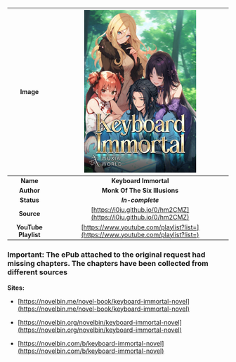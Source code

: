 <meta charset="UTF-8">

<meta name="viewport" content="width=device-width, initial-scale=1.0">

| **Image** | <img src="cover.jpg" width=255px> |
| :---: | :---: |
| **Name** | **Keyboard Immortal** |
| **Author** | **Monk Of The Six Illusions** |
| **Status** | ***In-complete*** |
| **Source** | [https://i0iu.github.io/0/hm2CMZ](https://i0iu.github.io/0/hm2CMZ) |
| **YouTube Playlist** | [https://www.youtube.com/playlist?list=](https://www.youtube.com/playlist?list=) |


### Important: The ePub attached to the original request had missing chapters. The chapters have been collected from different sources

**Sites:**

- [https://novelbin.me/novel-book/keyboard-immortal-novel](https://novelbin.me/novel-book/keyboard-immortal-novel)

- [https://novelbin.org/novelbin/keyboard-immortal-novel](https://novelbin.org/novelbin/keyboard-immortal-novel)

- [https://novelbin.com/b/keyboard-immortal-novel](https://novelbin.com/b/keyboard-immortal-novel)
